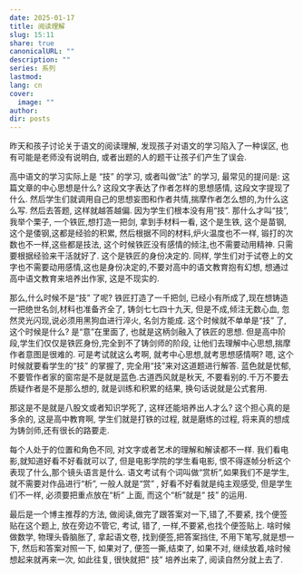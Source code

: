 ```yaml
---
date: 2025-01-17
title: 阅读理解
slug: 15:11
share: true
canonicalURL: ""
description: ""
series: 系列
lastmod: 
lang: cn
cover:
  image: ""
author: 
dir: posts
---
```

昨天和孩子讨论关于语文的阅读理解, 发现孩子对语文的学习陷入了一种误区, 也有可能是老师没有说明白, 或者出题的人的题干让孩子们产生了误会.

高中语文的学习实际上是 “技” 的学习, 或者叫做“法” 的学习, 最常见的提问是: 这篇文章的中心思想是什么? 这段文字表达了作者怎样的思想感情, 这段文字提现了什么. 然后学生们就调用自己的思想妄图和作者共情,揣摩作者怎么想的,为什么这么写. 然后去答题, 这样就越答越偏. 因为学生们根本没有用“技”.  那什么才叫“技”, 我举个栗子, 一个铁匠,想打造一把剑, 拿到手材料一看, 这个是生铁, 这个是苗钢, 这个是倭钢,这都是经验的积累, 然后根据不同的材料,炉火温度也不一样, 锻打的次数也不一样,这些都是技法, 这个时候铁匠没有感情的倾注,也不需要动用精神. 只需要根据经验来干活就好了. 这个是铁匠的身份决定的. 同样, 学生们对于试卷上的文字也不需要动用感情,这也是身份决定的,不要对高中的语文教育抱有幻想, 想通过高中语文教育来培养出作家, 这是不现实的.

那么,什么时候不是“技” 了呢? 铁匠打造了一千把剑, 已经小有所成了,现在想铸造一把绝世名剑,材料也准备齐全了, 铸剑七七四十九天, 但是不成,倾注无数心血, 忽然灵光闪现,说必须用黑狗血进行淬火, 名剑方能成. 这个时候就不单单是“技” 了, 这个时候是什么? 是“意”在里面了, 也就是这柄剑融入了铁匠的思想. 但是高中阶段,学生们仅仅是铁匠身份,完全到不了铸剑师的阶段, 让他们去理解中心思想,揣摩作者意图是很难的. 可是考试就这么考啊, 就考中心思想,就考思想感情啊? 嗯, 这个时候就要看学生的“技” 的掌握了, 完全用“技”来对这道题进行解答. 蓝色就是忧郁, 不要管作者家的窗帘是不是就是蓝色.古道西风就是秋天, 不要看别的.千万不要去质疑作者是不是那么想的, 就是训练和积累的结果, 换句话说就是公式套用. 

那这是不是就是八股文或者知识学死了, 这样还能培养出人才么? 这个担心真的是多余的, 这是高中教育啊, 学生们就是打铁的过程, 就是磨练的过程, 将来真的想成为铸剑师,还有很长的路要走.

每个人处于的位置和角色不同, 对文字或者艺术的理解和解读都不一样. 我们看电影,就知道好看不好看就可以了, 但是电影学院的学生看电影, 恨不得逐帧分析这个表现了什么,那个镜头语言是什么. 语文考试有个词叫做“赏析”,如果我们不是学生, 就不需要对作品进行“析”, 一般人就是“赏” , 好看不好看就是纯主观感受, 但是学生们不一样, 必须要把重点放在“析” 上面, 而这个“析”就是“ 技” 的运用. 

最后是一个博主推荐的方法, 做阅读,做完了跟答案对一下,错了,不要紧, 找个便签贴在这个题上, 放在旁边不管它, 考试, 错了, 一样,不要紧,也找个便签贴上. 啥时候做数学, 物理头昏脑胀了, 拿起语文卷, 找到便签,把答案挡住, 不用下笔写,就是想一下, 然后和答案对照一下, 如果对了, 便签一撕,结束了, 如果不对, 继续放着,啥时候想起来就再来一次, 如此往复, 很快就把“ 技” 培养出来了, 阅读自然分就上去了.